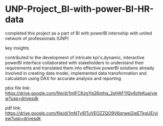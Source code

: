 # UNP-Project_BI-with-power-BI-HR-data

completed this project as a part of BI with powerBI internship with united network of professionals (UNP)

key insights

contributed to the development of intricate kpi's,dynamic, interactive powerBI interface
collaborated with stakeholders to understand their requirements and translated them into effective powerBI solutions
already involved in creating data model, implemented data transformation and calculation using DAX for accurate analysis and reporting

pbix file link: https://drive.google.com/file/d/1mIFCKzgYp26othq_2eHAF11Qy6zfeKua/view?usp=drivesdk

pdf link: https://drive.google.com/file/d/1mNTylRTuVEOZZQO9V6qrwei2ieETkgUE/view?usp=drivesdk
